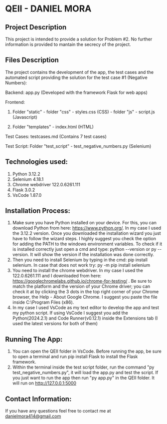 # QEII - DANIEL MORA

## Project Description
This project is intended to provide a solution for Problem #2. No further information is provided to mantain the secrecy of the project.

## Files Description
The project contains the development of the app, the test cases and the automated script providing the solution for the test case #1 (Negative Numbers):

Backend:
app.py (Developed with the framework Flask for web apps)

Frontend: 
1. Folder "static" - folder "css" - styles.css (CSS)
                - folder "js" - script.js (Javascript)

2. Folder "templates" - index.html (HTML)

Test Cases:
testcases.md (Contains 7 test cases)

Test Script:
Folder "test_script" - test_negative_numbers.py (Selenium)

## Technologies used:
1. Python 3.12.2
2. Selenium 4.18.1
3. Chrome webdriver 122.0.6261.111
4. Flask 3.0.2
5. VsCode 1.87.0

## Installation Process:
1. Make sure you have Python installed on your device. For this, you can download Python from here: https://www.python.org/. In my case I used the 3.12.2 version. Once you downloaded the installation wizard you just have to follow the wizard steps. I highly suggest you check the option for adding the PATH to the windows environment variables. To check if it is installed correctly just open a cmd and type: python --version or py --version. It will show the version if the installation was done correctly.
2. Then you need to install Selenium by typing in the cmd: pip install selenium. In case that does not work try: py -m pip install selenium
3. You need to install the chrome webdriver. In my case I used the 122.0.6261.111 and I downloaded from here: https://googlechromelabs.github.io/chrome-for-testing/ . Be sure to match the platform and the version of your Chrome driver; you can check it at by clicking the 3 dots in the top right corner of your Chrome browser, the Help - About Google Chrome. I suggest you paste the file inside C:\Program Files (x86).
4. In my case I used VsCode as my text editor to develop the app and test my python script. If using VsCode I suggest you add the Python(2024.2.1) and Code Runner(v0.12.1) inside the Extensions tab (I used the latest versions for both of them)

## Running The App:
1. You can open the QEII folder in VsCode. Before running the app, be sure to open a terminal and run pip install Flask to install the Flask framework.
2. Within the terminal inside the test script folder, run the command "py test_negative_numbers.py", it will load the app.py and test the script. If you just want to run the app then run "py app.py" in the QEII folder. It will run on http://127.0.0.1:5000


## Contact Information:
If you have any questions feel free to contact me at danielmora414@gmail.com 